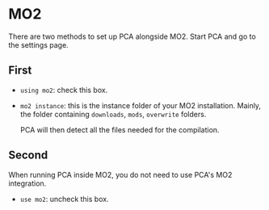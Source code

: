 # MO2

There are two methods to set up PCA alongside MO2. Start PCA and go to the settings page.

## First

- `using mo2`: check this box.
- `mo2 instance`: this is the instance folder of your MO2 installation.
  Mainly, the folder containing `downloads`, `mods`, `overwrite` folders.

  PCA will then detect all the files needed for the compilation.

## Second

When running PCA inside MO2, you do not need to use PCA's MO2 integration.

- `use mo2`: uncheck this box.
